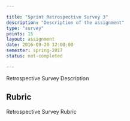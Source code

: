 ```yaml
---

title: "Sprint Retrospective Survey 3"
description: "Description of the assignment"
type: "survey"
points: 15
layout: assignment
date: 2016-09-20 12:00:00
semester: spring-2017
status: not-completed

---
```


Retrospective Survey Description

## Rubric

Retrospective Survey Rubric
